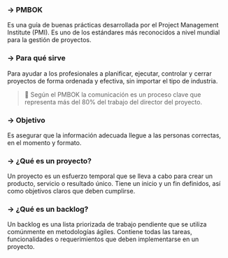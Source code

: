 ### → PMBOK

Es una guía de buenas prácticas desarrollada por el Project Management Institute (PMI). Es uno de los estándares más reconocidos a nivel mundial para la gestión de proyectos.

### → Para qué sirve

Para ayudar a los profesionales a planificar, ejecutar, controlar y cerrar proyectos de forma ordenada y efectiva, sin importar el tipo de industria.

> 📌 Según el PMBOK la comunicación es un proceso clave que representa más del 80% del trabajo del director del proyecto.

### → Objetivo

Es asegurar que la información adecuada llegue a las personas correctas, en el momento y formato.

### → ¿Qué es un proyecto?

Un proyecto es un esfuerzo temporal que se lleva a cabo para crear un producto, servicio o resultado único. Tiene un inicio y un fin definidos, así como objetivos claros que deben cumplirse.

### → ¿Qué es un backlog?

Un backlog es una lista priorizada de trabajo pendiente que se utiliza comúnmente en metodologías ágiles. Contiene todas las tareas, funcionalidades o requerimientos que deben implementarse en un proyecto.
